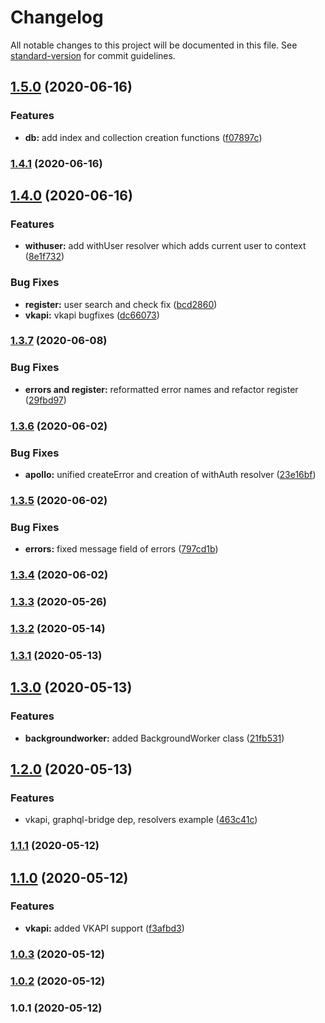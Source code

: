 # Changelog

All notable changes to this project will be documented in this file. See [standard-version](https://github.com/conventional-changelog/standard-version) for commit guidelines.

## [1.5.0](https://github.com/wolframdeus/backend-template/compare/v1.4.1...v1.5.0) (2020-06-16)


### Features

* **db:** add index and collection creation functions ([f07897c](https://github.com/wolframdeus/backend-template/commit/f07897cbabdb135c85dda65d6bd82dd8f1d5aef2))

### [1.4.1](https://github.com/wolframdeus/backend-template/compare/v1.4.0...v1.4.1) (2020-06-16)

## [1.4.0](https://github.com/wolframdeus/backend-template/compare/v1.3.7...v1.4.0) (2020-06-16)


### Features

* **withuser:** add withUser resolver which adds current user to context ([8e1f732](https://github.com/wolframdeus/backend-template/commit/8e1f732257fa802210af9a601af9e265a64dc114))


### Bug Fixes

* **register:** user search and check fix ([bcd2860](https://github.com/wolframdeus/backend-template/commit/bcd2860d4a0e7887083f1b0bfece4f03f568074e))
* **vkapi:** vkapi bugfixes ([dc66073](https://github.com/wolframdeus/backend-template/commit/dc66073c34cf1e277c7289c987db7d8357e85327))

### [1.3.7](https://github.com/wolframdeus/backend-template/compare/v1.3.6...v1.3.7) (2020-06-08)


### Bug Fixes

* **errors and register:** reformatted error names and refactor register ([29fbd97](https://github.com/wolframdeus/backend-template/commit/29fbd975d7858f408a9aa9706f364a648ec6149d))

### [1.3.6](https://github.com/wolframdeus/backend-template/compare/v1.3.5...v1.3.6) (2020-06-02)


### Bug Fixes

* **apollo:** unified createError and creation of withAuth resolver ([23e16bf](https://github.com/wolframdeus/backend-template/commit/23e16bf805fc8010da03496ed119fc24c7e86f64))

### [1.3.5](https://github.com/wolframdeus/backend-template/compare/v1.3.4...v1.3.5) (2020-06-02)


### Bug Fixes

* **errors:** fixed message field of errors ([797cd1b](https://github.com/wolframdeus/backend-template/commit/797cd1b298698bb52da851ec697bb323f04a2174))

### [1.3.4](https://github.com/wolframdeus/backend-template/compare/v1.3.3...v1.3.4) (2020-06-02)

### [1.3.3](https://github.com/wolframdeus/backend-template/compare/v1.3.2...v1.3.3) (2020-05-26)

### [1.3.2](https://github.com/wolframdeus/backend-template/compare/v1.3.1...v1.3.2) (2020-05-14)

### [1.3.1](https://github.com/wolframdeus/backend-template/compare/v1.3.0...v1.3.1) (2020-05-13)

## [1.3.0](https://github.com/wolframdeus/backend-template/compare/v1.2.0...v1.3.0) (2020-05-13)


### Features

* **backgroundworker:** added BackgroundWorker class ([21fb531](https://github.com/wolframdeus/backend-template/commit/21fb531e3a876e42869a2c99be2f24fa2a6ba266))

## [1.2.0](https://github.com/wolframdeus/backend-template/compare/v1.1.1...v1.2.0) (2020-05-13)


### Features

* vkapi, graphql-bridge dep, resolvers example ([463c41c](https://github.com/wolframdeus/backend-template/commit/463c41c04370daab2d609cc97e584091b53104b1))

### [1.1.1](https://github.com/wolframdeus/backend-template/compare/v1.1.0...v1.1.1) (2020-05-12)

## [1.1.0](https://github.com/wolframdeus/backend-template/compare/v1.0.3...v1.1.0) (2020-05-12)


### Features

* **vkapi:** added VKAPI support ([f3afbd3](https://github.com/wolframdeus/backend-template/commit/f3afbd39481f7f8ab22559a980fde934ada63398))

### [1.0.3](https://github.com/wolframdeus/backend-template/compare/v1.0.1...v1.0.3) (2020-05-12)

### [1.0.2](https://github.com/wolframdeus/backend-template/compare/v1.0.1...v1.0.2) (2020-05-12)

### 1.0.1 (2020-05-12)
